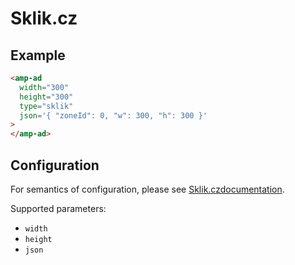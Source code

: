 # Sklik.cz

## Example

```html
<amp-ad
  width="300"
  height="300"
  type="sklik"
  json='{ "zoneId": 0, "w": 300, "h": 300 }'
>
</amp-ad>
```

## Configuration

For semantics of configuration, please see [Sklik.czdocumentation](https://napoveda.sklik.cz/partner/reklamni-kod/).

Supported parameters:

-   `width`
-   `height`
-   `json`
